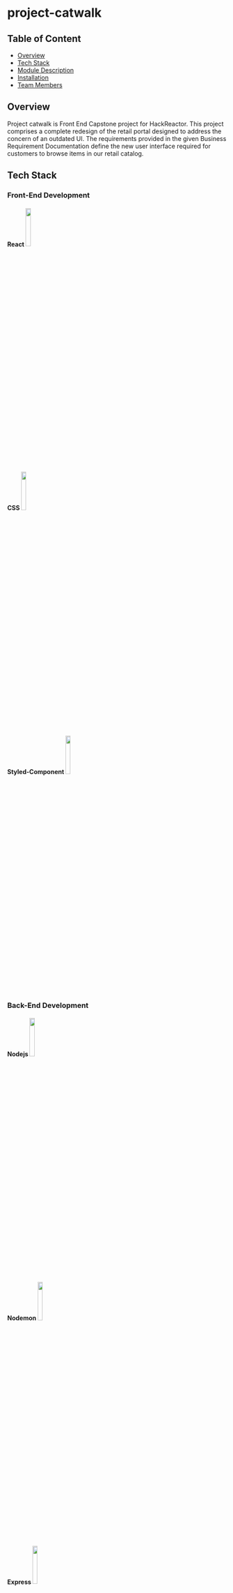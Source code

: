 # project-catwalk

## Table of Content
- [Overview](#Overview)
- [Tech Stack](#Tech-Stack)
- [Module Description](#Module-Description)
- [Installation](#Installation)
- [Team Members](#Team-Members-&-Roles)

## Overview
Project catwalk is Front End Capstone project for HackReactor. This project comprises a complete redesign of the retail portal designed to address the concern of an outdated UI. The requirements provided in the given Business Requirement Documentation define the new user interface required for customers to browse items in our retail catalog.


## Tech Stack
### Front-End Development
#### React <img width="15%" src="https://www.vectorlogo.zone/logos/reactjs/reactjs-ar21.svg">
#### CSS <img width="15%" src="https://www.vectorlogo.zone/logos/netlifyapp_watercss/netlifyapp_watercss-ar21.svg">
#### Styled-Component <img width="15%" src="https://raw.githubusercontent.com/styled-components/brand/master/styled-components.png">

### Back-End Development
#### Nodejs <img width="15%" src="https://www.vectorlogo.zone/logos/nodejs/nodejs-ar21.svg">
#### Nodemon <img width="15%" src="https://www.vectorlogo.zone/logos/nodemonio/nodemonio-ar21.svg">
#### Express <img width="15%" src="https://www.vectorlogo.zone/logos/expressjs/expressjs-ar21.svg">
#### axios <img width="15%" src="https://user-images.githubusercontent.com/8939680/57233884-20344080-6fe5-11e9-8df3-0df1282e1574.png">

### Compiler
#### webpack <img width="15%" src="https://www.vectorlogo.zone/logos/js_webpack/js_webpack-ar21.svg">
#### Babel <img width="15%" src="https://www.vectorlogo.zone/logos/babeljs/babeljs-ar21.svg">

### Code Formatter
#### ESlint <img width="15%" src="https://www.vectorlogo.zone/logos/eslint/eslint-ar21.svg">
#### Prettier <img width="15%" src="https://raw.githubusercontent.com/prettier/prettier-logo/master/images/prettier-banner-light.png">

### Testing
#### Jest <img width="15%" src="https://www.vectorlogo.zone/logos/jestjsio/jestjsio-ar21.svg">

### Project Management
#### Trello <img width="15%" src="https://www.vectorlogo.zone/logos/trello/trello-ar21.svg">

### Deployment
#### AWS <img width="15%" src="https://www.vectorlogo.zone/logos/amazon_aws/amazon_aws-ar21.svg">


---

## Module Description
- Product Overview
- Related Product & Outfit List
- Questions & Answers
- Ratings & Reviews

### Product Overview
### Related Product & Outfit List


### Questions & Answers
### Ratings & Reviews
The Ratings & Reviews module allows for viewing of ratings and reviews and submission of a new review for the selected product. The module consists of a Rating section and a Reviews section.
The Rating section summarizes the ratings for the product, renders the user ratings distribution in terms of stars, and breaks down the characteristics (such as fit, comfort, quality, length) ratings in an easy-to-read bar & triangle format. The star rating distribution also acts as a modular filter whereby you can sort the reviews to only display ones with the star rating(s) that are selected.
The Reviews section displays two reviews initially, and can be expanded to a windowed scrolling display when the "more reviews" button is clicked. There is a sorting functionality with three sort options that interacts cooperatively with the aforementioned star rating modular filter from the Ratings section. Each review can be marked as helpful or reported for being inappropriate, but only once each. 
The 'Add a Review' button will open up a submission page which can be used to submit new reviews. A user will be able to rate the product out of 5 stars (through an interactive star rating module) as well as rate characteristics and provide review text. If a required section within the submission form is filled out incorrectly, an alert will display asking the submitter to fix the issues.

## Installation
Fork the repo and clone to your local machine. After completion, follow these steps to install.

1. Make a `config.js` file to root folder. 
2. Assign the `API_KEY` variable to your GitHub token. You can read more about API token [here](https://docs.github.com/en/authentication/keeping-your-account-and-data-secure/creating-a-personal-access-token).
3. Install dependencies

    ```bash
    npm install
    ```

4. In one terminal, build the webpack bundle

    ```bash
    npm run react-dev
    ```

5. In another terminal, start the server

    ```bash
    npm run server-dev
    ```

6. Visit [localhost:3000](http://localhost:3000) in the browser


## Team Members & Roles
- Kyle Hahn
- [Ziye Song](https://github.com/ZiyeS123) - Related Product & Outfit List
- Guillermo Martinez
- [John Hwang](https://github.com/johnjhwang) - Ratings & Reviews
